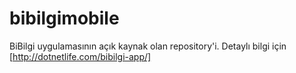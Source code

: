 # bibilgimobile
BiBilgi uygulamasının açık kaynak olan repository'i. 
Detaylı bilgi için [http://dotnetlife.com/bibilgi-app/]
